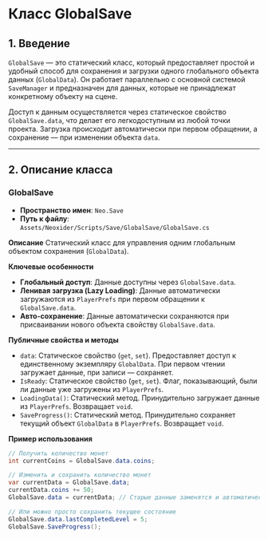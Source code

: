 # Класс GlobalSave

## 1. Введение

`GlobalSave` — это статический класс, который предоставляет простой и удобный способ для сохранения и загрузки одного глобального объекта данных (`GlobalData`). Он работает параллельно с основной системой `SaveManager` и предназначен для данных, которые не принадлежат конкретному объекту на сцене.

Доступ к данным осуществляется через статическое свойство `GlobalSave.data`, что делает его легкодоступным из любой точки проекта. Загрузка происходит автоматически при первом обращении, а сохранение — при изменении объекта `data`.

---

## 2. Описание класса

### GlobalSave
- **Пространство имен**: `Neo.Save`
- **Путь к файлу**: `Assets/Neoxider/Scripts/Save/GlobalSave/GlobalSave.cs`

**Описание**
Статический класс для управления одним глобальным объектом сохранения (`GlobalData`).

**Ключевые особенности**
- **Глобальный доступ**: Данные доступны через `GlobalSave.data`.
- **Ленивая загрузка (Lazy Loading)**: Данные автоматически загружаются из `PlayerPrefs` при первом обращении к `GlobalSave.data`.
- **Авто-сохранение**: Данные автоматически сохраняются при присваивании нового объекта свойству `GlobalSave.data`.

**Публичные свойства и методы**
- `data`: Статическое свойство (`get`, `set`). Предоставляет доступ к единственному экземпляру `GlobalData`. При первом чтении загружает данные, при записи — сохраняет.
- `IsReady`: Статическое свойство (`get`, `set`). Флаг, показывающий, были ли данные уже загружены из `PlayerPrefs`.
- `LoadingData()`: Статический метод. Принудительно загружает данные из `PlayerPrefs`. Возвращает `void`.
- `SaveProgress()`: Статический метод. Принудительно сохраняет текущий объект `GlobalData` в `PlayerPrefs`. Возвращает `void`.

**Пример использования**
```csharp
// Получить количество монет
int currentCoins = GlobalSave.data.coins;

// Изменить и сохранить количество монет
var currentData = GlobalSave.data;
currentData.coins += 50;
GlobalSave.data = currentData; // Старые данные заменятся и автоматически сохранятся

// Или можно просто сохранить текущее состояние
GlobalSave.data.lastCompletedLevel = 5;
GlobalSave.SaveProgress();
```
